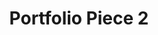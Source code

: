 ---
layout: work
meta: blah
title: Portfolio Piece 2
banner: brickwall.jpg
supertitle: Portfolio Piece 2
supersub: Description of peice
goal: This will be about what the goal of my piece was.
obstacles: I will then talk about what obstacles I encountered during the process.
outcome: I will then talk about why I did what I did to accomplish the goal. And maybe what I enjoyed and didnt enjoy about the project.
images:
  - image-of-specific-portfolio-peice.jpg
  - image-of-specific-portfolio-peice.jpg
  - image-of-specific-portfolio-peice.jpg
  - image-of-specific-portfolio-peice.jpg
tags:
  - illustrator
---